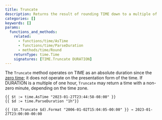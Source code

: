 ```yaml
---
title: Truncate
description: Returns the result of rounding TIME down to a multiple of DURATION since January 1, 0001, 00:00:00 UTC.
categories: []
keywords: []
params:
  functions_and_methods:
    related:
      - functions/time/AsTime
      - functions/time/ParseDuration
      - methods/time/Round
    returnType: time.Time
    signatures: [TIME.Truncate DURATION]
---
```


The `Truncate` method operates on TIME as an absolute duration since the [zero time](g); it does not operate on the presentation form of the time. If DURATION is a multiple of one hour, `Truncate` may return a time with a non-zero minute, depending on the time zone.

```go-html-template
{{ $t := time.AsTime "2023-01-27T23:44:58-08:00" }}
{{ $d := time.ParseDuration "1h"}}

{{ ($t.Truncate $d).Format "2006-01-02T15:04:05-00:00" }} → 2023-01-27T23:00:00-00:00
```
